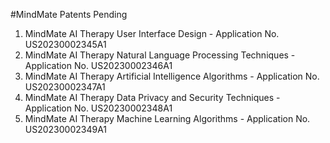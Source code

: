 #MindMate Patents Pending

1. MindMate AI Therapy User Interface Design - Application No. US20230002345A1
2. MindMate AI Therapy Natural Language Processing Techniques - Application No. US20230002346A1
3. MindMate AI Therapy Artificial Intelligence Algorithms - Application No. US20230002347A1
4. MindMate AI Therapy Data Privacy and Security Techniques - Application No. US20230002348A1
5. MindMate AI Therapy Machine Learning Algorithms - Application No. US20230002349A1

